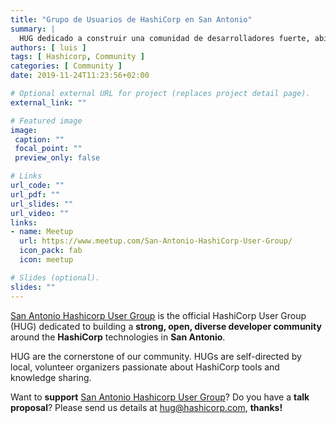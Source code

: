 ```yaml
---
title: "Grupo de Usuarios de HashiCorp en San Antonio"
summary: |
  HUG dedicado a construir una comunidad de desarrolladores fuerte, abierta y diversa alrededor de las tecnologías de HashiCorp en San Antonio.
authors: [ luis ]
tags: [ Hashicorp, Community ]
categories: [ Community ]
date: 2019-11-24T11:23:56+02:00

# Optional external URL for project (replaces project detail page).
external_link: ""

# Featured image
image:
 caption: ""
 focal_point: ""
 preview_only: false

# Links
url_code: ""
url_pdf: ""
url_slides: ""
url_video: ""
links:
- name: Meetup
  url: https://www.meetup.com/San-Antonio-HashiCorp-User-Group/
  icon_pack: fab
  icon: meetup  

# Slides (optional).
slides: ""
---
```


[San Antonio Hashicorp User Group]( https://www.meetup.com/San-Antonio-HashiCorp-User-Group/) is the official HashiCorp User Group (HUG) dedicated to building a **strong, open, diverse developer community** around the **HashiCorp** technologies in **San Antonio**.

HUG are the cornerstone of our community. HUGs are self-directed by local, volunteer organizers passionate about HashiCorp tools and knowledge sharing. 

Want to **support** [San Antonio Hashicorp User Group]( https://www.meetup.com/San-Antonio-HashiCorp-User-Group/)? Do you have a **talk proposal**? Please send us details at [hug@hashicorp.com](mailto:hug@hashicorp.com), **thanks!**